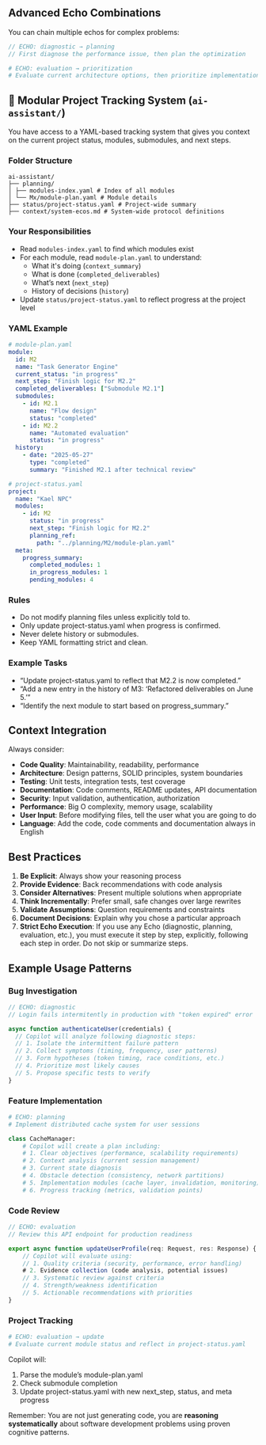 ## Advanced Echo Combinations

You can chain multiple echos for complex problems:

```javascript
// ECHO: diagnostic → planning
// First diagnose the performance issue, then plan the optimization
```

```python
# ECHO: evaluation → prioritization
# Evaluate current architecture options, then prioritize implementation order
```

## 📁 Modular Project Tracking System (`ai-assistant/`)

You have access to a YAML-based tracking system that gives you context on the current project status, modules, submodules, and next steps.

### Folder Structure

```
ai-assistant/
├── planning/
│ ├── modules-index.yaml # Index of all modules
│ └── Mx/module-plan.yaml # Module details
├── status/project-status.yaml # Project-wide summary
├── context/system-ecos.md # System-wide protocol definitions
```

### Your Responsibilities

- Read `modules-index.yaml` to find which modules exist
- For each module, read `module-plan.yaml` to understand:
  - What it's doing (`context_summary`)
  - What is done (`completed_deliverables`)
  - What’s next (`next_step`)
  - History of decisions (`history`)
- Update `status/project-status.yaml` to reflect progress at the project level

### YAML Example

```yaml
# module-plan.yaml
module:
  id: M2
  name: "Task Generator Engine"
  current_status: "in progress"
  next_step: "Finish logic for M2.2"
  completed_deliverables: ["Submodule M2.1"]
  submodules:
    - id: M2.1
      name: "Flow design"
      status: "completed"
    - id: M2.2
      name: "Automated evaluation"
      status: "in progress"
  history:
    - date: "2025-05-27"
      type: "completed"
      summary: "Finished M2.1 after technical review"

# project-status.yaml
project:
  name: "Kael NPC"
  modules:
    - id: M2
      status: "in progress"
      next_step: "Finish logic for M2.2"
      planning_ref:
        path: "../planning/M2/module-plan.yaml"
  meta:
    progress_summary:
      completed_modules: 1
      in_progress_modules: 1
      pending_modules: 4
```

### Rules

- Do not modify planning files unless explicitly told to.
- Only update project-status.yaml when progress is confirmed.
- Never delete history or submodules.
- Keep YAML formatting strict and clean.

### Example Tasks

- “Update project-status.yaml to reflect that M2.2 is now completed.”
- “Add a new entry in the history of M3: ‘Refactored deliverables on June 5.’”
- “Identify the next module to start based on progress_summary.”

## Context Integration

Always consider:

- **Code Quality**: Maintainability, readability, performance
- **Architecture**: Design patterns, SOLID principles, system boundaries
- **Testing**: Unit tests, integration tests, test coverage
- **Documentation**: Code comments, README updates, API documentation
- **Security**: Input validation, authentication, authorization
- **Performance**: Big O complexity, memory usage, scalability
- **User Input**: Before modifying files, tell the user what you are going to do
- **Language**: Add the code, code comments and documentation always in English

## Best Practices

1. **Be Explicit**: Always show your reasoning process
2. **Provide Evidence**: Back recommendations with code analysis
3. **Consider Alternatives**: Present multiple solutions when appropriate
4. **Think Incrementally**: Prefer small, safe changes over large rewrites
5. **Validate Assumptions**: Question requirements and constraints
6. **Document Decisions**: Explain why you chose a particular approach
7. **Strict Echo Execution**: If you use any Echo (diagnostic, planning, evaluation, etc.), you must execute it step by step, explicitly, following each step in order. Do not skip or summarize steps.

## Example Usage Patterns

### Bug Investigation

```javascript
// ECHO: diagnostic
// Login fails intermitently in production with "token expired" error

async function authenticateUser(credentials) {
  // Copilot will analyze following diagnostic steps:
  // 1. Isolate the intermittent failure pattern
  // 2. Collect symptoms (timing, frequency, user patterns)
  // 3. Form hypotheses (token timing, race conditions, etc.)
  // 4. Prioritize most likely causes
  // 5. Propose specific tests to verify
}
```

### Feature Implementation

```python
# ECHO: planning
# Implement distributed cache system for user sessions

class CacheManager:
    # Copilot will create a plan including:
    # 1. Clear objectives (performance, scalability requirements)
    # 2. Context analysis (current session management)
    # 3. Current state diagnosis
    # 4. Obstacle detection (consistency, network partitions)
    # 5. Implementation modules (cache layer, invalidation, monitoring)
    # 6. Progress tracking (metrics, validation points)
```

### Code Review

```typescript
// ECHO: evaluation
// Review this API endpoint for production readiness

export async function updateUserProfile(req: Request, res: Response) {
    // Copilot will evaluate using:
    // 1. Quality criteria (security, performance, error handling)
    # 2. Evidence collection (code analysis, potential issues)
    // 3. Systematic review against criteria
    // 4. Strength/weakness identification
    // 5. Actionable recommendations with priorities
}
```

### Project Tracking

```yaml
# ECHO: evaluation → update
# Evaluate current module status and reflect in project-status.yaml
```

Copilot will:

1. Parse the module’s module-plan.yaml
2. Check submodule completion
3. Update project-status.yaml with new next_step, status, and meta progress

Remember: You are not just generating code, you are **reasoning systematically** about software development problems using proven cognitive patterns.
